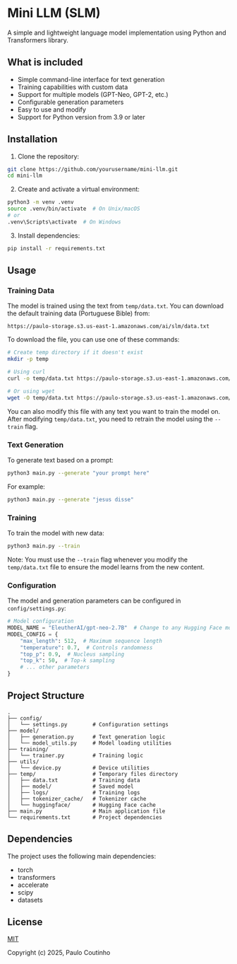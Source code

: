 # Mini LLM (SLM)

A simple and lightweight language model implementation using Python and Transformers library.

## What is included

- Simple command-line interface for text generation
- Training capabilities with custom data
- Support for multiple models (GPT-Neo, GPT-2, etc.)
- Configurable generation parameters
- Easy to use and modify
- Support for Python version from 3.9 or later

## Installation

1. Clone the repository:
```bash
git clone https://github.com/yourusername/mini-llm.git
cd mini-llm
```

2. Create and activate a virtual environment:
```bash
python3 -m venv .venv
source .venv/bin/activate  # On Unix/macOS
# or
.venv\Scripts\activate  # On Windows
```

3. Install dependencies:
```bash
pip install -r requirements.txt
```

## Usage

### Training Data

The model is trained using the text from `temp/data.txt`. You can download the default training data (Portuguese Bible) from:

```
https://paulo-storage.s3.us-east-1.amazonaws.com/ai/slm/data.txt
```

To download the file, you can use one of these commands:
```bash
# Create temp directory if it doesn't exist
mkdir -p temp

# Using curl
curl -o temp/data.txt https://paulo-storage.s3.us-east-1.amazonaws.com/ai/slm/data.txt

# Or using wget
wget -O temp/data.txt https://paulo-storage.s3.us-east-1.amazonaws.com/ai/slm/data.txt
```

You can also modify this file with any text you want to train the model on. After modifying `temp/data.txt`, you need to retrain the model using the `--train` flag.

### Text Generation

To generate text based on a prompt:

```bash
python3 main.py --generate "your prompt here"
```

For example:
```bash
python3 main.py --generate "jesus disse"
```

### Training

To train the model with new data:

```bash
python3 main.py --train
```

Note: You must use the `--train` flag whenever you modify the `temp/data.txt` file to ensure the model learns from the new content.

### Configuration

The model and generation parameters can be configured in `config/settings.py`:

```python
# Model configuration
MODEL_NAME = "EleutherAI/gpt-neo-2.7B"  # Change to any Hugging Face model
MODEL_CONFIG = {
    "max_length": 512,  # Maximum sequence length
    "temperature": 0.7,  # Controls randomness
    "top_p": 0.9,  # Nucleus sampling
    "top_k": 50,  # Top-k sampling
    # ... other parameters
}
```

## Project Structure

```
.
├── config/
│   └── settings.py        # Configuration settings
├── model/
│   ├── generation.py      # Text generation logic
│   └── model_utils.py     # Model loading utilities
├── training/
│   └── trainer.py         # Training logic
├── utils/
│   └── device.py          # Device utilities
├── temp/                  # Temporary files directory
│   ├── data.txt           # Training data
│   ├── model/             # Saved model
│   ├── logs/              # Training logs
│   ├── tokenizer_cache/   # Tokenizer cache
│   └── huggingface/       # Hugging Face cache
├── main.py                # Main application file
└── requirements.txt       # Project dependencies
```

## Dependencies

The project uses the following main dependencies:
- torch
- transformers
- accelerate
- scipy
- datasets

## License

[MIT](http://opensource.org/licenses/MIT)

Copyright (c) 2025, Paulo Coutinho
